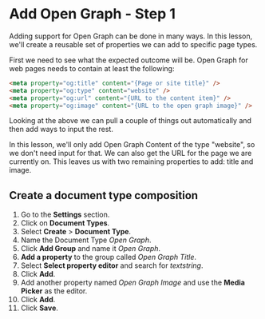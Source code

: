 # Add Open Graph - Step 1

Adding support for Open Graph can be done in many ways. In this lesson, we'll create a reusable set of properties we can add to specific page types.

First we need to see what the expected outcome will be. Open Graph for web pages needs to contain at least the following:

```html
<meta property="og:title" content="{Page or site title}" />
<meta property="og:type" content="website" />
<meta property="og:url" content="{URL to the content item}" />
<meta property="og:image" content="{URL to the open graph image}" />
```

Looking at the above we can pull a couple of things out automatically and then add ways to input the rest.

In this lesson, we'll only add Open Graph Content of the type "website", so we don't need input for that. We can also get the URL for the page we are currently on. This leaves us with two remaining properties to add: title and image.

## Create a document type composition

1. Go to the **Settings** section.
2. Click on **Document Types**.
3. Select **Create** > **Document Type**.
4. Name the Document Type *Open Graph*.
5. Click **Add Group** and name it *Open Graph*.
6. **Add a property** to the group called *Open Graph Title*.
7. Select **Select property editor** and search for *textstring*.
8. Click **Add**.
9. Add another property named *Open Graph Image* and use the **Media Picker** as the editor.
10. Click **Add**.
11. Click **Save**.
